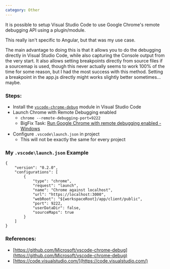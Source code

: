 ```yaml
---
category: Other
---
```


It is possible to setup Visual Studio Code to use Google Chrome's remote debugging API using a plugin/module.

This really isn't specific to Angular, but that was my use case.

The main advantage to doing this is that it allows you to do the debugging directly in Visual Studio Code, while also capturing the Console output from the very start. It also allows setting breakpoints directly from source files if a sourcemap is used, though this never actually seems to work 100% of the time for some reason, but I had the most success with this method. Setting a breakpoint in the app.js directly might works slightly better sometimes... maybe.

### Steps:

- Install the [`vscode-chrome-debug`](https://github.com/Microsoft/vscode-chrome-debug) module in Visual Studio Code
- Launch Chrome with Remote Debugging enabled
  - `chrome --remote-debugging-port=9222`
  - BigFix Task: [Run Google Chrome with remote debugging enabled - Windows](https://github.com/jgstew/bigfix-content/blob/master/fixlet/Run%20Google%20Chrome%20with%20remote%20debugging%20enabled%20-%20Windows.bes)
- Configure `.vscode\launch.json` in project
  - This will not be exactly the same for every project


### My `.vscode\launch.json` Example

```
{
    "version": "0.2.0",
    "configurations": [
        {
            "type": "chrome",
            "request": "launch",
            "name": "Chrome against localhost",
            "url": "https://localhost:3000",
            "webRoot": "${workspaceRoot}/app/client/public",
            "port": 9222,
            "userDataDir": false,
            "sourceMaps": true
        }
    ]
}
```

### References:
- [https://github.com/Microsoft/vscode-chrome-debug](https://github.com/Microsoft/vscode-chrome-debug)
- [https://code.visualstudio.com/](https://code.visualstudio.com/)

